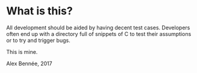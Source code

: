 What is this?
=============

All development should be aided by having decent test cases.
Developers often end up with a directory full of snippets of C to test
their assumptions or to try and trigger bugs.

This is mine.

Alex Bennée, 2017
